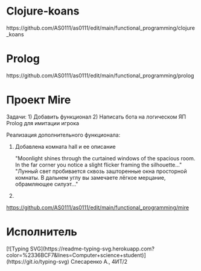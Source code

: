 <h1>Clojure-koans</h1>
https://github.com/AS0111/as0111/edit/main/functional_programming/clojure_koans
<h1>Prolog</h1>
https://github.com/AS0111/as0111/edit/main/functional_programming/prolog
<h1>Проект Mire</h1>
Задачи:
1) Добавить функционал
2) Написать бота на логическом ЯП Prolog для имитации игрока

Реализация дополнительного функционала:
1) Добавлена комната hall и ее описание
   
   "Moonlight shines through the curtained windows of the spacious room.
In the far corner you notice a slight flicker framing the silhouette..."
   "Лунный свет пробивается сквозь зашторенные окна просторной комнаты.
В дальнем углу вы замечаете лёгкое мерцание, обрамляющее силуэт..."

2)
   


https://github.com/AS0111/as0111/edit/main/functional_programming/mire

<h1>Исполнитель</h1>
[![Typing SVG](https://readme-typing-svg.herokuapp.com?color=%2336BCF7&lines=Computer+science+student)](https://git.io/typing-svg)
Слесаренко А., 4ИТ/2
